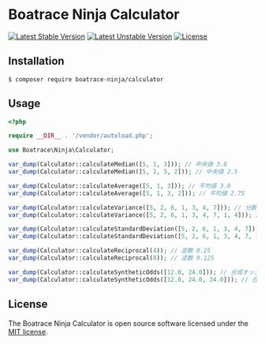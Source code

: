 # Boatrace Ninja Calculator

[![Latest Stable Version](https://poser.pugx.org/boatrace-ninja/calculator/v/stable)](https://packagist.org/packages/boatrace-ninja/calculator)
[![Latest Unstable Version](https://poser.pugx.org/boatrace-ninja/calculator/v/unstable)](https://packagist.org/packages/boatrace-ninja/calculator)
[![License](https://poser.pugx.org/boatrace-ninja/calculator/license)](https://packagist.org/packages/boatrace-ninja/calculator)

## Installation
```
$ composer require boatrace-ninja/calculator
```

## Usage
```php
<?php

require __DIR__ . '/vendor/autoload.php';

use Boatrace\Ninja\Calculator;

var_dump(Calculator::calculateMedian([5, 1, 3])); // 中央値 3.0
var_dump(Calculator::calculateMedian([5, 1, 3, 2])); // 中央値 2.5

var_dump(Calculator::calculateAverage([5, 1, 3])); // 平均値 3.0
var_dump(Calculator::calculateAverage([5, 1, 3, 2])); // 平均値 2.75

var_dump(Calculator::calculateVariance([5, 2, 6, 1, 3, 4, 7])); // 分散 4.0
var_dump(Calculator::calculateVariance([5, 2, 6, 1, 3, 4, 7, 1, 4])); // 分散 4.0

var_dump(Calculator::calculateStandardDeviation([5, 2, 6, 1, 3, 4, 7])); // 標準偏差 2.0
var_dump(Calculator::calculateStandardDeviation([5, 2, 6, 1, 3, 4, 7, 1, 4])); // 標準偏差 2.0

var_dump(Calculator::calculateReciprocal(4)); // 逆数 0.25
var_dump(Calculator::calculateReciprocal(8)); // 逆数 0.125

var_dump(Calculator::calculateSyntheticOdds([12.0, 24.0])); // 合成オッズ 8.0
var_dump(Calculator::calculateSyntheticOdds([12.0, 24.0, 24.0])); // 合成オッズ 6.0
```

## License
The Boatrace Ninja Calculator is open source software licensed under the [MIT license](LICENSE).
